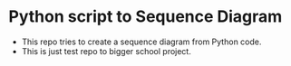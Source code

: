 # Python script to Sequence Diagram

- This repo tries to create a sequence diagram from Python code.
- This is just test repo to bigger school project.

